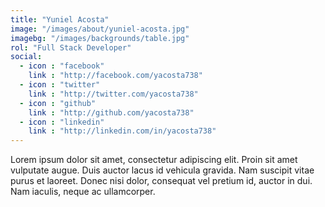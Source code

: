```yaml
---
title: "Yuniel Acosta"
image: "/images/about/yuniel-acosta.jpg"
imagebg: "/images/backgrounds/table.jpg"
rol: "Full Stack Developer"
social:
  - icon : "facebook" 
    link : "http://facebook.com/yacosta738"
  - icon : "twitter" 
    link : "http://twitter.com/yacosta738"
  - icon : "github" 
    link : "http://github.com/yacosta738"
  - icon : "linkedin" 
    link : "http://linkedin.com/in/yacosta738"
---
```


Lorem ipsum dolor sit amet, consectetur adipiscing elit. Proin sit amet vulputate augue. Duis auctor lacus id vehicula gravida. Nam suscipit vitae purus et laoreet.
Donec nisi dolor, consequat vel pretium id, auctor in dui. Nam iaculis, neque ac ullamcorper.